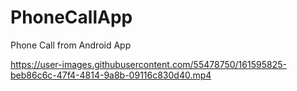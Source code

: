 # PhoneCallApp
Phone Call from Android App


https://user-images.githubusercontent.com/55478750/161595825-beb86c6c-47f4-4814-9a8b-09116c830d40.mp4

